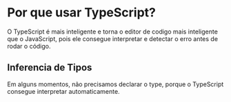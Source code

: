 # Por que usar TypeScript?
O TypeScript é mais inteligente e torna o editor de codigo mais inteligente que o JavaScript, pois ele consegue interpretar e detectar o erro antes de rodar o código.

##  Inferencia de Tipos
Em alguns momentos, não precisamos declarar o type, porque o TypeScript consegue interpretar automaticamente.